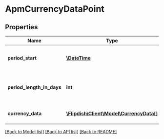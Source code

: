 # ApmCurrencyDataPoint

## Properties
Name | Type | Description | Notes
------------ | ------------- | ------------- | -------------
**period_start** | [**\DateTime**](\DateTime.md) | Date from which the data point starts | [optional] 
**period_length_in_days** | **int** | The length in days that this data point covers | [optional] 
**currency_data** | [**\Flipdish\Client\Model\CurrencyData[]**](CurrencyData.md) | The values of this data point | [optional] 

[[Back to Model list]](../README.md#documentation-for-models) [[Back to API list]](../README.md#documentation-for-api-endpoints) [[Back to README]](../README.md)


